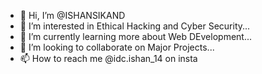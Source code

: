 - 👋 Hi, I’m @ISHANSIKAND
- 👀 I’m interested in Ethical Hacking and Cyber Security...
- 🌱 I’m currently learning more about Web DEvelopment...
- 💞️ I’m looking to collaborate on Major Projects...
- 📫 How to reach me @idc.ishan_14 on insta

<!---
ISHANSIKAND/ISHANSIKAND is a ✨ special ✨ repository because its `README.md` (this file) appears on your GitHub profile.
You can click the Preview link to take a look at your changes.
--->
